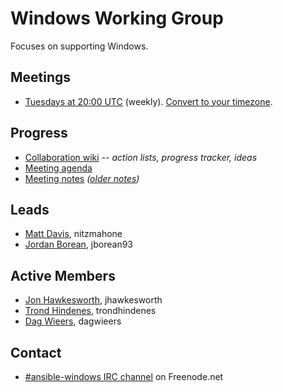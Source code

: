 # Windows Working Group

Focuses on supporting Windows.

## Meetings
* [Tuesdays at 20:00 UTC](https://calendar.google.com/calendar/embed?src=ansible.com_pafenslko0e2bqjgujp8f7s0do%40group.calendar.google.com) (weekly). [Convert to your timezone](http://www.thetimezoneconverter.com/?t=20:00&tz=UTC).

## Progress
* [Collaboration wiki](https://github.com/ansible/community/wiki/Windows) *-- action lists, progress tracker, ideas*
* [Meeting agenda](https://github.com/ansible/community/issues/153)
* [Meeting notes](https://meetbot.fedoraproject.org/sresults/?group_id=ansible-windows&type=channel) *([older notes](https://meetbot.fedoraproject.org/sresults/?group_id=windows_working_group&type=team))*

## Leads
* [Matt Davis](https://github.com/nitzmahone), nitzmahone
* [Jordan Borean](https://github.com/jborean93), jborean93

## Active Members
* [Jon Hawkesworth](https://github.com/jhawkesworth), jhawkesworth
* [Trond Hindenes](https://github.com/trondhindenes), trondhindenes
* [Dag Wieers](https://github.com/dagwieers), dagwieers

## Contact
* [#ansible-windows IRC channel](https://webchat.freenode.net/?channels=ansible-windows) on Freenode.net
